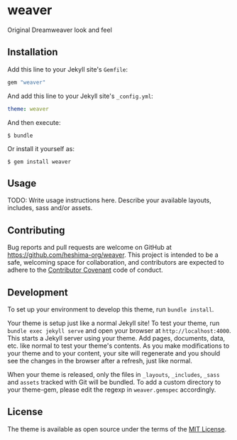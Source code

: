 # weaver

Original Dreamweaver look and feel

## Installation

Add this line to your Jekyll site's `Gemfile`:

```ruby
gem "weaver"
```

And add this line to your Jekyll site's `_config.yml`:

```yaml
theme: weaver
```

And then execute:

    $ bundle

Or install it yourself as:

    $ gem install weaver

## Usage

TODO: Write usage instructions here. Describe your available layouts, includes, sass and/or assets.

## Contributing

Bug reports and pull requests are welcome on GitHub at https://github.com/heshima-org/weaver. This project is intended to be a safe, welcoming space for collaboration, and contributors are expected to adhere to the [Contributor Covenant](http://contributor-covenant.org) code of conduct.

## Development

To set up your environment to develop this theme, run `bundle install`.

Your theme is setup just like a normal Jekyll site! To test your theme, run `bundle exec jekyll serve` and open your browser at `http://localhost:4000`. This starts a Jekyll server using your theme. Add pages, documents, data, etc. like normal to test your theme's contents. As you make modifications to your theme and to your content, your site will regenerate and you should see the changes in the browser after a refresh, just like normal.

When your theme is released, only the files in `_layouts`, `_includes`, `_sass` and `assets` tracked with Git will be bundled.
To add a custom directory to your theme-gem, please edit the regexp in `weaver.gemspec` accordingly.

## License

The theme is available as open source under the terms of the [MIT License](https://opensource.org/licenses/MIT).
